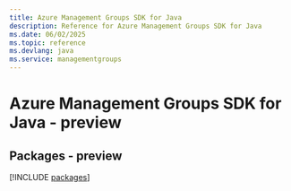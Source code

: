 ```yaml
---
title: Azure Management Groups SDK for Java
description: Reference for Azure Management Groups SDK for Java
ms.date: 06/02/2025
ms.topic: reference
ms.devlang: java
ms.service: managementgroups
---
```

# Azure Management Groups SDK for Java - preview
## Packages - preview
[!INCLUDE [packages](management-groups-index.md)]